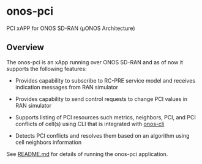 # onos-pci
PCI xAPP for ONOS SD-RAN (µONOS Architecture)

## Overview 
The onos-pci is an xApp running over ONOS SD-RAN and as of now it supports the following features:

* Provides capability to subscribe to RC-PRE service model and receives indication messages from RAN simulator

* Provides capability to send control requests to change PCI values in RAN simulator

* Supports listing of PCI resources such metrics, neighbors, PCI, and PCI conflicts of cell(s) using CLI that is integrated with [onos-cli] 

* Detects PCI conflicts and resolves them based on an algorithm using cell neighbors information


See [README.md](docs/README.md) for details of running the onos-pci application.


[onos-cli]: https://github.com/onosproject/onos-cli